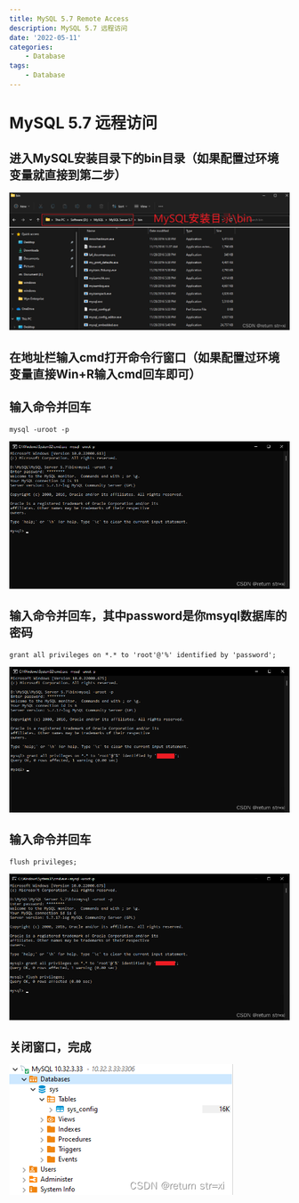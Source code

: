 ```yaml
---
title: MySQL 5.7 Remote Access
description: MySQL 5.7 远程访问
date: '2022-05-11'
categories:
    - Database
tags:
    - Database
---
```


# MySQL 5.7 远程访问

## 进入MySQL安装目录下的bin目录（如果配置过环境变量就直接到第二步）

![](https://raw.githubusercontent.com/JavenJin/blog-image/master/content/post/Database/MySQL%205.7%20Remote%20Access/mysql-5.7-remote-access-1.png)

## 在地址栏输入cmd打开命令行窗口（如果配置过环境变量直接Win+R输入cmd回车即可）

## 输入命令并回车

```
mysql -uroot -p
```

![](https://raw.githubusercontent.com/JavenJin/blog-image/master/content/post/Database/MySQL%205.7%20Remote%20Access/mysql-5.7-remote-access-2.png)

## 输入命令并回车，其中password是你msyql数据库的密码

```
grant all privileges on *.* to 'root'@'%' identified by 'password';
```

![](https://raw.githubusercontent.com/JavenJin/blog-image/master/content/post/Database/MySQL%205.7%20Remote%20Access/mysql-5.7-remote-access-3.png)

## 输入命令并回车

```
flush privileges;
```

![](https://raw.githubusercontent.com/JavenJin/blog-image/master/content/post/Database/MySQL%205.7%20Remote%20Access/mysql-5.7-remote-access-4.png)

## 关闭窗口，完成

![](https://raw.githubusercontent.com/JavenJin/blog-image/master/content/post/Database/MySQL%205.7%20Remote%20Access/mysql-5.7-remote-access-5.png)
